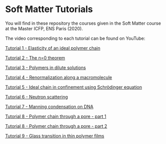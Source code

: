 # Soft Matter Tutorials

You will find in these repository the courses given in the Soft Matter course at the Master ICFP, ENS Paris (2020). 

The video corresponding to each tutorial can be found on YouTube:

[Tutorial 1 - Elasticity of an ideal polymer chain](https://www.youtube.com/watch?v=269RwVjQtSE)

[Tutorial 2 - The n=0 theorem](https://www.youtube.com/watch?v=2b6FJXihCq8)

[Tutorial 3 - Polymers in dilute solutions](https://www.youtube.com/watch?v=JiNN9v_C9aQ)

[Tutorial 4 - Renormalization along a macromolecule](https://www.youtube.com/watch?v=iUxVCvd0GfE)

[Tutorial 5 - Ideal chain in confinement using Schrödinger equation](https://www.youtube.com/watch?v=VVuDDvesoC8)

[Tutorial 6 - Neutron scattering](https://www.youtube.com/watch?v=7ofJrLcY0S4)

[Tutorial 7 - Manning condensation on DNA](https://www.youtube.com/watch?v=c0YaVjPhsYI)

[Tutorial 8 - Polymer chain through a pore - part 1](https://www.youtube.com/watch?v=pPij2EHqGX4)

[Tutorial 8 - Polymer chain through a pore - part 2](https://www.youtube.com/watch?v=n5b_cg9KOL0)

[Tutorial 9 - Glass transition in thin polymer films](https://www.youtube.com/watch?v=CfStazAoxD4)

